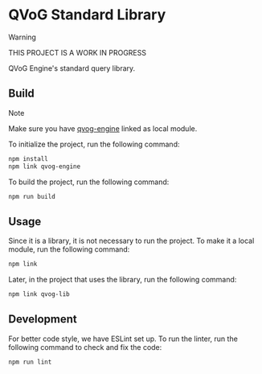 # QVoG Standard Library

> [!WARNING]
> THIS PROJECT IS A WORK IN PROGRESS

QVoG Engine's standard query library.

## Build

> [!NOTE]
> Make sure you have [qvog-engine](https://github.com/QVoG-BUAA/QVoG-Engine-TS) linked as local module.

To initialize the project, run the following command:

```bash
npm install
npm link qvog-engine
```

To build the project, run the following command:

```bash
npm run build
```

## Usage

Since it is a library, it is not necessary to run the project. To make it a local module, run the following command:

```bash
npm link
```

Later, in the project that uses the library, run the following command:

```bash
npm link qvog-lib
```

## Development

For better code style, we have ESLint set up. To run the linter, run the following command to check and fix the code:

```bash
npm run lint
```
